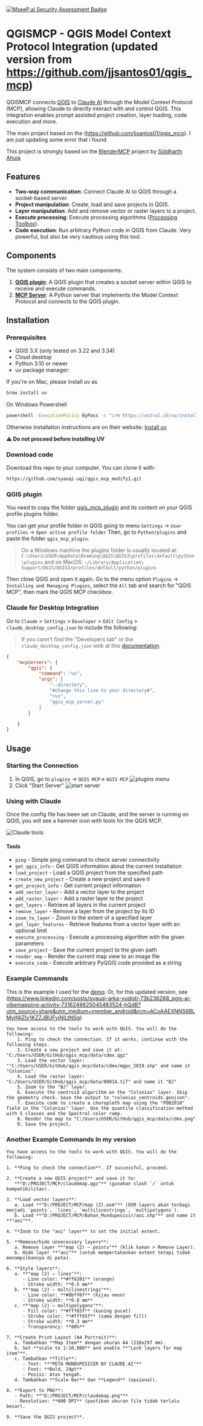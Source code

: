 [![MseeP.ai Security Assessment Badge](https://mseep.net/pr/syauqi-uqi-qgis-mcp-modify1-badge.png)](https://mseep.ai/app/syauqi-uqi-qgis-mcp-modify1)

# QGISMCP - QGIS Model Context Protocol Integration (updated version from https://github.com/jjsantos01/qgis_mcp)

QGISMCP connects [QGIS](https://qgis.org/) to [Claude AI](https://claude.ai/chat) through the Model Context Protocol (MCP), allowing Claude to directly interact with and control QGIS. This integration enables prompt assisted project creation, layer loading, code execution and more.

The main project based on the (https://github.com/jjsantos01/qgis_mcp). I am just updating some error that i found

This project is strongly based on the [BlenderMCP](https://github.com/ahujasid/blender-mcp/tree/main) project by [Siddharth Ahuja](https://x.com/sidahuj)

## Features

- **Two-way communication**: Connect Claude AI to QGIS through a socket-based server.
- **Project manipulation**: Create, load and save projects in QGIS.
- **Layer manipulation**: Add and remove vector or raster layers to a project.
- **Execute processing**: Execute processing algorithms ([Processing Toolbox](https://docs.qgis.org/3.40/en/docs/user_manual/processing/toolbox.html)).
- **Code execution**: Run arbitrary Python code in QGIS from Claude. Very powerful, but also be very cautious using this tool.

## Components

The system consists of two main components:

1. **[QGIS plugin](/qgis_mcp_plugin/)**: A QGIS plugin that creates a socket server within QGIS to receive and execute commands.
2. **[MCP Server](/src/qgis_mcp/qgis_mcp_server.py)**: A Python server that implements the Model Context Protocol and connects to the QGIS plugin.

## Installation

### Prerequisites

- QGIS 3.X (only tested on 3.22 and 3.34)
- Cloud desktop
- Python 3.10 or newer
- uv package manager:

If you're on Mac, please install uv as

```bash
brew install uv
```

On Windows Powershell

```bash
powershell -ExecutionPolicy ByPass -c "irm https://astral.sh/uv/install.ps1 | iex"
```

Otherwise installation instructions are on their website: [Install uv](https://docs.astral.sh/uv/getting-started/installation/)

**⚠️ Do not proceed before installing UV**

### Download code

Download this repo to your computer. You can clone it with:

```bash
https://github.com/syauqi-uqi/qgis_mcp_modify1.git
```

### QGIS plugin

You need to copy the folder [qgis_mcp_plugin](/qgis_mcp_plugin/) and its content on your QGIS profile plugins folder.

You can get your profile folder in QGIS going to menu `Settings` -> `User profiles` -> `Open active profile folder` Then, go to `Python/plugins` and paste the folder `qgis_mcp_plugin`.

> On a Windows machine the plugins folder is usually located at:
    `C:\Users\USER\AppData\Roaming\QGIS\QGIS3\profiles\default\python\plugins` and on MacOS:
    `~/Library/Application\ Support/QGIS/QGIS3/profiles/default/python/plugins`

 Then close QGIS and open it again. Go to the menu option `Plugins` -> `Installing and Managing Plugins`, select the `All` tab and search for "QGIS MCP", then mark the QGIS MCP checkbox.

### Claude for Desktop Integration

Go to `Claude` > `Settings` > `Developer` > `Edit Config` > `claude_desktop_config.json` to include the following:

> If you cann't find the "Developers tab" or the `claude_desktop_config.json` look at this [documentation](https://modelcontextprotocol.io/quickstart/user#2-add-the-filesystem-mcp-server).

```json
{
    "mcpServers": {
        "qgis": {
            "command": "uv",
            "args": [
                "--directory",
                "#change this line to your directory#",
                "run",
                "qgis_mcp_server.py"
            ]
        }

    }
}
```

## Usage

### Starting the Connection

1. In QGIS, go to `plugins` -> `QGIS MCP`-> `QGIS MCP`
    ![plugins menu](/assets/imgs/qgis-plugins-menu.png)
2. Click "Start Server"
    ![start server](/assets/imgs/qgis-mcp-start-server.png)

### Using with Claude

Once the config file has been set on Claude, and the server is running on QGIS, you will see a hammer icon with tools for the QGIS MCP.

![Claude tools](assets/imgs/claude-available-tools.png)

#### Tools

- `ping` - Simple ping command to check server connectivity
- `get_qgis_info` - Get QGIS information about the current installation
- `load_project` - Load a QGIS project from the specified path
- `create_new_project` - Create a new project and save it
- `get_project_info` - Get current project information
- `add_vector_layer` - Add a vector layer to the project
- `add_raster_layer` - Add a raster layer to the project
- `get_layers` - Retrieve all layers in the current project
- `remove_layer` - Remove a layer from the project by its ID
- `zoom_to_layer` - Zoom to the extent of a specified layer
- `get_layer_features` - Retrieve features from a vector layer with an optional limit
- `execute_processing` - Execute a processing algorithm with the given parameters
- `save_project` - Save the current project to the given path
- `render_map` - Render the current map view to an image file
- `execute_code` - Execute arbitrary PyQGIS code provided as a string

### Example Commands

This is the example I used for the [demo](https://x.com/jjsantoso/status/1900293848271667395):
Or, for this updated version, see (https://www.linkedin.com/posts/syauqi-arka-yudisti-73b236288_qgis-ai-vibemapping-activity-7316248625045483524-hQdB?utm_source=share&utm_medium=member_android&rcm=ACoAAEXNN58BLMyjf4iZIy1KZZJBUFyiNlLtNSg)

```plain
You have access to the tools to work with QGIS. You will do the following:
	1. Ping to check the connection. If it works, continue with the following steps.
	2. Create a new project and save it at: "C:/Users/USER/GitHub/qgis_mcp/data/cdmx.qgz"
	3. Load the vector layer: ""C:/Users/USER/GitHub/qgis_mcp/data/cdmx/mgpc_2019.shp" and name it "Colonias".
	4. Load the raster layer: "C:/Users/USER/GitHub/qgis_mcp/data/09014.tif" and name it "BJ"
	5. Zoom to the "BJ" layer.
	6. Execute the centroid algorithm on the "Colonias" layer. Skip the geometry check. Save the output to "colonias_centroids.geojson".
	7. Execute code to create a choropleth map using the "POB2010" field in the "Colonias" layer. Use the quantile classification method with 5 classes and the Spectral color ramp.
	8. Render the map to "C:/Users/USER/GitHub/qgis_mcp/data/cdmx.png"
	9. Save the project.
```

### Another Example Commands In my version


```plain
You have access to the tools to work with QGIS. You will do the following:

1. **Ping to check the connection**. If successful, proceed.  

2. **Create a new QGIS project** and save it to:  
   **"D:/PROJECT/MCP/claudemap.qgz"** (gunakan slash `/` untuk kompatibilitas).  

3. **Load vector layers**:  
   a. Load **"D:/PROJECT/MCP/map (2).osm"** (OSM layers akan terbagi menjadi `points`, `lines`, `multilinestrings`, `multipolygons`).  
   b. Load **"D:/PROJECT/MCP/Bahan_Mundupesisir/aoi.shp"** and name it **"aoi"**.  

4. **Zoom to the "aoi" layer** to set the initial extent.  

5. **Remove/hide unnecessary layers**:  
   a. Remove layer **"map (2) — points"** (klik kanan > Remove Layer).  
   b. Hide layer **"aoi"** (untuk mempertahankan extent tetapi tidak menampilkannya di peta).  

6. **Style layers**:  
   a. **"map (2) — lines"**:  
      - Line color: **#ff6201** (orange)  
      - Stroke width: **0.5 mm**  
   b. **"map (2) — multilinestrings"**:  
      - Line color: **#8bff07** (hijau neon)  
      - Stroke width: **0.8 mm**  
   c. **"map (2) — multipolygons"**:  
      - Fill color: **#fff65f** (kuning pucat)  
      - Stroke color: **#fff65f** (sama dengan fill)  
      - Stroke width: **0.3 mm**  
      - Transparency: **80%**  

7. **Create Print Layout (A4 Portrait)**:  
   a. Tambahkan **Map Item** dengan ukuran A4 (210x297 mm).  
   b. Set **scale to 1:10,000** and enable **"Lock layers for map item"**.  
   c. Tambahkan **Title**:  
      - Text: **"PETA MUNDUPESISIR BY CLAUDE.AI"**  
      - Font: **Bold, 24pt**  
      - Posisi: Atas tengah.  
   d. Tambahkan **Scale Bar** dan **Legend** (opsional).  

8. **Export to PNG**:  
   - Path: **"D:/PROJECT/MCP/claudemap.png"**  
   - Resolution: **600 DPI** (pastikan ukuran file tidak terlalu besar).  

9. **Save the QGIS project**.
```

